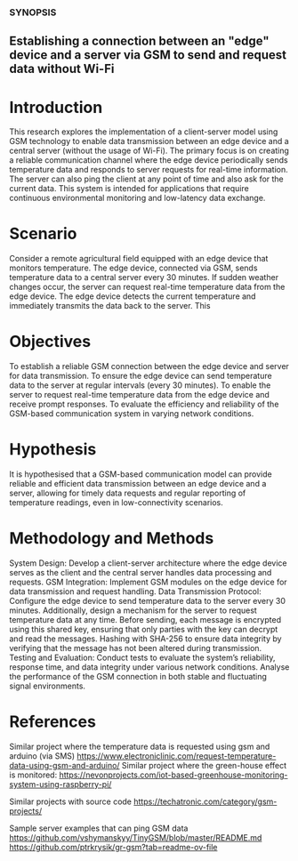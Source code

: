   ### SYNOPSIS 
  ## Establishing a connection between an "edge" device and a server via GSM to send and request data without Wi-Fi

# Introduction
This research explores the implementation of a client-server model using GSM technology to enable data transmission between an edge device and a central server (without the usage of Wi-Fi). The primary focus is on creating a reliable communication channel where the edge device periodically sends temperature data and responds to server requests for real-time information. The server can also ping the client at any point of time and also ask for the current data. This system is intended for applications that require continuous environmental monitoring and low-latency data exchange.
# Scenario
Consider a remote agricultural field equipped with an edge device that monitors temperature. The edge device, connected via GSM, sends temperature data to a central server every 30 minutes. If sudden weather changes occur, the server can request real-time temperature data from the edge device. The edge device detects the current temperature and immediately transmits the data back to the server. This 
# Objectives
To establish a reliable GSM connection between the edge device and server for data transmission.
To ensure the edge device can send temperature data to the server at regular intervals (every 30 minutes).
To enable the server to request real-time temperature data from the edge device and receive prompt responses.
To evaluate the efficiency and reliability of the GSM-based communication system in varying network conditions.
# Hypothesis
It is hypothesised that a GSM-based communication model can provide reliable and efficient data transmission between an edge device and a server, allowing for timely data requests and regular reporting of temperature readings, even in low-connectivity scenarios.
# Methodology and Methods
System Design: Develop a client-server architecture where the edge device serves as the client and the central server handles data processing and requests.
GSM Integration: Implement GSM modules on the edge device for data transmission and request handling.
Data Transmission Protocol: Configure the edge device to send temperature data to the server every 30 minutes. Additionally, design a mechanism for the server to request temperature data at any time.
 Before sending, each message is encrypted using this shared key, ensuring that only parties with the key can decrypt and read the messages.
Hashing with SHA-256 to ensure data integrity by verifying that the message has not been altered during transmission.
Testing and Evaluation: Conduct tests to evaluate the system’s reliability, response time, and data integrity under various network conditions. Analyse the performance of the GSM connection in both stable and fluctuating signal environments.


# References
Similar project where the temperature data is requested using gsm and arduino (via SMS) https://www.electroniclinic.com/request-temperature-data-using-gsm-and-arduino/
Similar project where the green-house effect is monitored:
https://nevonprojects.com/iot-based-greenhouse-monitoring-system-using-raspberry-pi/

Similar projects with source code 
https://techatronic.com/category/gsm-projects/

Sample server examples that can ping GSM data
https://github.com/vshymanskyy/TinyGSM/blob/master/README.md
https://github.com/ptrkrysik/gr-gsm?tab=readme-ov-file





